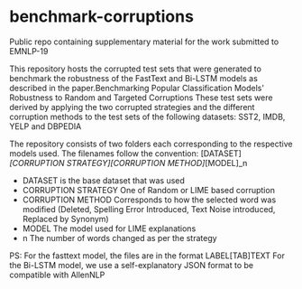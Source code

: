 # benchmark-corruptions
Public repo containing supplementary material for the work submitted to EMNLP-19

This repository hosts the corrupted test sets that were generated to benchmark the robustness of the FastText and Bi-LSTM models as described in the paper.Benchmarking Popular Classification Models' Robustness to Random and Targeted Corruptions
These test sets were derived by applying the two corrupted strategies and the different corruption methods to the test sets of the following datasets:
SST2, IMDB, YELP and DBPEDIA

The repository consists of two folders each corresponding to the respective models used.
The filenames follow the convention:
[DATASET]_[CORRUPTION STRATEGY][CORRUPTION METHOD]_[MODEL]_n
* DATASET is the base dataset that was used
* CORRUPTION STRATEGY One of Random or LIME based corruption
* CORRUPTION METHOD Corresponds to how the selected word was modified (Deleted, Spelling Error Introduced, Text Noise introduced, Replaced by Synonym)
* MODEL The model used for LIME explanations
* n The number of words changed as per the strategy

PS:
For the fasttext model, the files are in the format LABEL[TAB]TEXT
For the Bi-LSTM model, we use a self-explanatory JSON format to be compatible with AllenNLP
